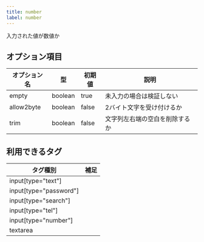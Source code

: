```yaml
---
title: number
label: number
---
```


入力された値が数値か

## オプション項目

| オプション名 | 型      | 初期値 | 説明 |
|--------------|---------|--------|------|
| empty        | boolean | true   | 未入力の場合は検証しない |
| allow2byte   | boolean | false  | 2バイト文字を受け付けるか |
| trim         | boolean | false  | 文字列左右端の空白を削除するか |

## 利用できるタグ

| タグ種別               | 補足 |
|------------------------|------|
| input[type="text"]     |      |
| input[type="password"] |      |
| input[type="search"]   |      |
| input[type="tel"]      |      |
| input[type="number"]   |      |
| textarea               |      |
